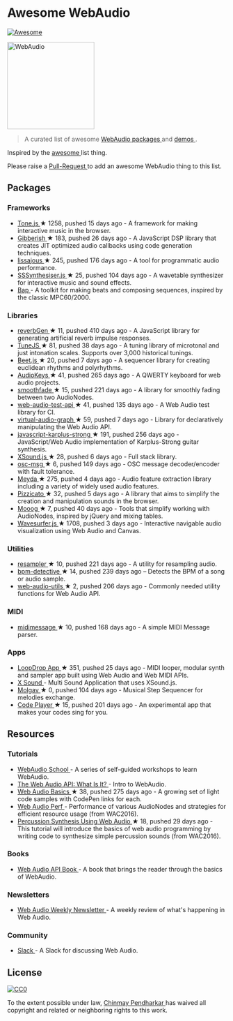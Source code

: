 <h1>
 Awesome WebAudio
</h1>
<p>
 <a href="https://github.com/sindresorhus/awesome">
  <img alt="Awesome" src="https://cdn.rawgit.com/sindresorhus/awesome/d7305f38d29fed78fa85652e3a63e154dd8e8829/media/badge.svg"/>
 </a>
</p>
<p>
 <img alt="WebAudio" src="https://raw.githubusercontent.com/voodootikigod/logo.js/master/webaudio/webaudio-js.png" width="200px"/>
</p>
<blockquote>
 <p>
  A curated list of awesome
  <a href="https://developer.mozilla.org/en-US/docs/Web/API/Web_Audio_API">
   WebAudio
  </a>
  <a href="#packages">
   packages
  </a>
  and
  <a href="#demos">
   demos
  </a>
  .
 </p>
</blockquote>
<p>
 Inspired by the
 <a href="https://github.com/sindresorhus/awesome">
  awesome
 </a>
 list thing.
</p>
<p>
 Please raise a
 <a href="https://github.com/notthetup/awesome-webaudio/pulls">
  Pull-Request
 </a>
 to add an awesome WebAudio thing to this list.
</p>
<h2>
 Packages
</h2>
<h3>
 Frameworks
</h3>
<ul>
 <li>
  <a href="https://github.com/Tonejs/Tone.js">
   Tone.js
  </a>
  <span>
   &#9733 1258, pushed 15 days ago
  </span>
  - A framework for making interactive music in the browser.
 </li>
 <li>
  <a href="https://github.com/charlieroberts/Gibberish">
   Gibberish
  </a>
  <span>
   &#9733 183, pushed 26 days ago
  </span>
  - A JavaScript DSP library that creates JIT optimized audio callbacks using code generation techniques.
 </li>
 <li>
  <a href="https://github.com/kylestetz/lissajous">
   lissajous
  </a>
  <span>
   &#9733 245, pushed 176 days ago
  </span>
  -  A tool for programmatic audio performance.
 </li>
 <li>
  <a href="https://github.com/surikov/SSSynthesiser.js">
   SSSynthesiser.js
  </a>
  <span>
   &#9733 25, pushed 104 days ago
  </span>
  -  A wavetable synthesizer for interactive music and sound effects.
 </li>
 <li>
  <a href="http://bapjs.org/">
   Bap
  </a>
  - A toolkit for making beats and composing sequences, inspired by the classic MPC60/2000.
 </li>
</ul>
<h3>
 Libraries
</h3>
<ul>
 <li>
  <a href="https://github.com/adelespinasse/reverbGen">
   reverbGen
  </a>
  <span>
   &#9733 11, pushed 410 days ago
  </span>
  - A JavaScript library for generating artificial reverb impulse responses.
 </li>
 <li>
  <a href="https://github.com/abbernie/tune">
   TuneJS
  </a>
  <span>
   &#9733 81, pushed 38 days ago
  </span>
  - A tuning library of microtonal and just intonation scales. Supports over 3,000 historical tunings.
 </li>
 <li>
  <a href="https://github.com/zya/beet.js">
   Beet.js
  </a>
  <span>
   &#9733 20, pushed 7 days ago
  </span>
  - A sequencer library for creating euclidean rhythms and polyrhythms.
 </li>
 <li>
  <a href="https://github.com/kylestetz/AudioKeys">
   AudioKeys
  </a>
  <span>
   &#9733 41, pushed 265 days ago
  </span>
  - A QWERTY keyboard for web audio projects.
 </li>
 <li>
  <a href="https://github.com/notthetup/smoothfade">
   smoothfade
  </a>
  <span>
   &#9733 15, pushed 221 days ago
  </span>
  - A library for smoothly fading between two AudioNodes.
 </li>
 <li>
  <a href="https://github.com/mohayonao/web-audio-test-api">
   web-audio-test-api
  </a>
  <span>
   &#9733 41, pushed 135 days ago
  </span>
  - A Web Audio test library for CI.
 </li>
 <li>
  <a href="https://github.com/benji6/virtual-audio-graph">
   virtual-audio-graph
  </a>
  <span>
   &#9733 59, pushed 7 days ago
  </span>
  - Library for declaratively manipulating the Web Audio API.
 </li>
 <li>
  <a href="https://github.com/mrahtz/javascript-karplus-strong">
   javascript-karplus-strong
  </a>
  <span>
   &#9733 191, pushed 256 days ago
  </span>
  - JavaScript/Web Audio implementation of Karplus-Strong guitar synthesis.
 </li>
 <li>
  <a href="https://github.com/Korilakkuma/XSound">
   XSound.js
  </a>
  <span>
   &#9733 28, pushed 6 days ago
  </span>
  - Full stack library.
 </li>
 <li>
  <a href="https://github.com/mohayonao/osc-msg">
   osc-msg
  </a>
  <span>
   &#9733 6, pushed 149 days ago
  </span>
  - OSC message decoder/encoder with fault tolerance.
 </li>
 <li>
  <a href="https://github.com/hughrawlinson/meyda">
   Meyda
  </a>
  <span>
   &#9733 275, pushed 4 days ago
  </span>
  - Audio feature extraction library including a variety of widely used audio features.
 </li>
 <li>
  <a href="https://github.com/alemangui/pizzicato">
   Pizzicato
  </a>
  <span>
   &#9733 32, pushed 5 days ago
  </span>
  - A library that aims to simplify the creation and manipulation sounds in the browser.
 </li>
 <li>
  <a href="https://github.com/mattlima/mooog">
   Mooog
  </a>
  <span>
   &#9733 7, pushed 40 days ago
  </span>
  - Tools that simplify working with AudioNodes, inspired by jQuery and mixing tables.
 </li>
 <li>
  <a href="https://github.com/katspaugh/wavesurfer.js">
   Wavesurfer.js
  </a>
  <span>
   &#9733 1708, pushed 3 days ago
  </span>
  - Interactive navigable audio visualization using Web Audio and Canvas.
 </li>
</ul>
<h3>
 Utilities
</h3>
<ul>
 <li>
  <a href="https://github.com/notthetup/resampler">
   resampler
  </a>
  <span>
   &#9733 10, pushed 221 days ago
  </span>
  - A utility for resampling audio.
 </li>
 <li>
  <a href="https://github.com/tornqvist/bpm-detective">
   bpm-detective
  </a>
  <span>
   &#9733 14, pushed 239 days ago
  </span>
  – Detects the BPM of a song or audio sample.
 </li>
 <li>
  <a href="https://github.com/mohayonao/web-audio-utils">
   web-audio-utils
  </a>
  <span>
   &#9733 2, pushed 206 days ago
  </span>
  - Commonly needed utility functions for Web Audio API.
 </li>
</ul>
<h3>
 MIDI
</h3>
<ul>
 <li>
  <a href="https://github.com/notthetup/midimessage">
   midimessage
  </a>
  <span>
   &#9733 10, pushed 168 days ago
  </span>
  - A simple MIDI Message parser.
 </li>
</ul>
<h3>
 Apps
</h3>
<ul>
 <li>
  <a href="https://github.com/mmckegg/loop-drop-app">
   LoopDrop App
  </a>
  <span>
   &#9733 351, pushed 25 days ago
  </span>
  - MIDI looper, modular synth and sampler app built using Web Audio and Web MIDI APIs.
 </li>
 <li>
  <a href="https://korilakkuma.github.io/X-Sound/">
   X Sound
  </a>
  - Multi Sound Application that uses XSound.js.
 </li>
 <li>
  <a href="https://github.com/surikov/molgav">
   Molgav
  </a>
  <span>
   &#9733 0, pushed 104 days ago
  </span>
  - Musical Step Sequencer for melodies exchange.
 </li>
 <li>
  <a href="https://github.com/jcppman/code-player">
   Code Player
  </a>
  <span>
   &#9733 15, pushed 201 days ago
  </span>
  - An experimental app that makes your codes sing for you.
 </li>
</ul>
<h2>
 Resources
</h2>
<h3>
 Tutorials
</h3>
<ul>
 <li>
  <a href="https://github.com/mmckegg/web-audio-school ">
   WebAudio School
  </a>
  - A series of self-guided workshops to learn WebAudio.
 </li>
 <li>
  <a href="http://code.tutsplus.com/tutorials/the-web-audio-api-what-is-it--cms-23735">
   The Web Audio API: What Is It?
  </a>
  - Intro to WebAudio.
 </li>
 <li>
  <a href="https://github.com/kylestetz/Web-Audio-Basics">
   Web Audio Basics
  </a>
  <span>
   &#9733 38, pushed 275 days ago
  </span>
  - A growing set of light code samples with CodePen links for each.
 </li>
 <li>
  <a href="Web Audio API performance and debugging ">
   Web Audio Perf
  </a>
  - Performance of various AudioNodes and strategies for efficient resource usage (from WAC2016).
 </li>
 <li>
  <a href="https://github.com/irritant/WAC-2016-Tutorial">
   Percussion Synthesis Using Web Audio
  </a>
  <span>
   &#9733 18, pushed 29 days ago
  </span>
  - This tutorial will introduce the basics of web audio programming by writing code to synthesize simple percussion sounds (from WAC2016).
 </li>
</ul>
<h3>
 Books
</h3>
<ul>
 <li>
  <a href="http://chimera.labs.oreilly.com/books/1234000001552/index.html">
   Web Audio API Book
  </a>
  - A book that brings the reader through the basics of WebAudio.
 </li>
</ul>
<h3>
 Newsletters
</h3>
<ul>
 <li>
  <a href="http://blog.chrislowis.co.uk/waw.html">
   Web Audio Weekly Newsletter
  </a>
  - A weekly review of what's happening in Web Audio.
 </li>
</ul>
<h3>
 Community
</h3>
<ul>
 <li>
  <a href="https://web-audio-slackin.herokuapp.com/">
   Slack
  </a>
  - A Slack for discussing Web Audio.
 </li>
</ul>
<h2>
 License
</h2>
<p>
 <a href="https://creativecommons.org/publicdomain/zero/1.0/">
  <img alt="CC0" src="https://licensebuttons.net/p/zero/1.0/88x31.png"/>
 </a>
</p>
<p>
 To the extent possible under law,
 <a href="https://chinpen.net/">
  Chinmay Pendharkar
 </a>
 has waived all copyright and related or neighboring rights to this work.
</p>
